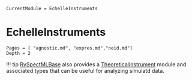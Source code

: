 ```@meta
CurrentModule = EchelleInstruments
```

# EchelleInstruments

```@contents
Pages = [ "agnostic.md", "expres.md","neid.md"]
Depth = 2
```


!!! tip
  [RvSpectMLBase](https://github.com/RvSpectML/RvSpectMLBase.jl) also provides a [TheoreticalInstrument](https://rvspectml.github.io/RvSpectMLBase.jl/stable/modules/#RvSpectMLBase.TheoreticalInstrument) module and associated types that can be useful for analyzing simulatd data.

